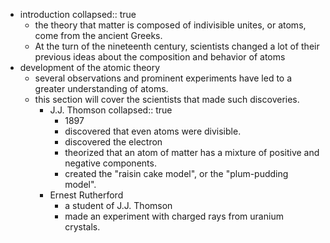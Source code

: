 - introduction
  collapsed:: true
	- the theory that matter is composed of indivisible unites, or atoms, come from the ancient Greeks.
	- At the turn of the nineteenth century, scientists changed a lot of their previous ideas about the composition and behavior of atoms
- development of the atomic theory
	- several observations and prominent experiments have led to a greater understanding of atoms.
	- this section will cover the scientists that made such discoveries.
		- J.J. Thomson
		  collapsed:: true
			- 1897
			- discovered that even atoms were divisible.
			- discovered the electron
			- theorized that an atom of matter has a mixture of positive and negative components.
			- created the "raisin cake model", or the "plum-pudding model".
		- Ernest Rutherford
			- a student of J.J. Thomson
			- made an experiment with charged rays from uranium crystals.